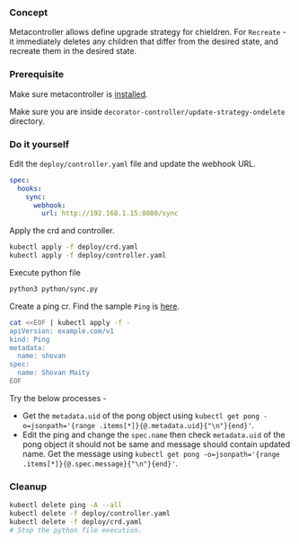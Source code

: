 ### Concept

Metacontroller allows define upgrade strategy for chieldren. For `Recreate` - it immediately deletes any children that differ from the desired state, and recreate them in the desired state.

### Prerequisite

Make sure metacontroller is [installed](https://github.com/shovanmaity/metacontroller-by-example/tree/master/metacontroller).

Make sure you are inside `decorator-controller/update-strategy-ondelete` directory.

### Do it yourself

Edit the `deploy/controller.yaml` file and update the webhook URL.
```yaml
spec:
  hooks:
    sync:
      webhook:
        url: http://192.168.1.15:8080/sync
```

Apply the crd and controller.
```bash
kubectl apply -f deploy/crd.yaml
kubectl apply -f deploy/controller.yaml
```

Execute python file
```bash
python3 python/sync.py
```

Create a ping cr. Find the sample `Ping` is [here](https://github.com/shovanmaity/metacontroller-by-example/blob/master/decorator-controller/update-strategy-recreate/deploy/ping.yaml).
```bash
cat <<EOF | kubectl apply -f -
apiVersion: example.com/v1
kind: Ping
metadata:
  name: shovan
spec:
  name: Shovan Maity
EOF
```

Try the below processes -

- Get the `metadata.uid` of the pong object using `kubectl get pong -o=jsonpath='{range .items[*]}{@.metadata.uid}{"\n"}{end}'`.
- Edit the ping and change the `spec.name` then check `metadata.uid` of the pong object it should not be same and message should contain updated name. Get the message using `kubectl get pong -o=jsonpath='{range .items[*]}{@.spec.message}{"\n"}{end}'`.

### Cleanup

```bash
kubectl delete ping -A --all
kubectl delete -f deploy/controller.yaml
kubectl delete -f deploy/crd.yaml
# Stop the python file execution.
```
